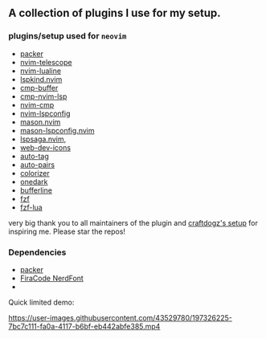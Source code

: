 ## A collection of plugins I use for my setup. 

### plugins/setup used for `neovim`
- [packer](https://github.com/wbthomason/packer.nvim)
- [nvim-telescope](https://github.com/nvim-telescope/telescope.nvim)
- [nvim-lualine](https://github.com/nvim-lualine/lualine.nvim)
- [lspkind.nvim](https://github.com/onsails/lspkind.nvim)
- [cmp-buffer](https://github.com/hrsh7th/cmp-buffer)
- [cmp-nvim-lsp](https://github.com/hrsh7th/cmp-nvim-lsp)
- [nvim-cmp](https://github.com/search?q=user%3Ahrsh7th+nvim-cmp)
- [nvim-lspconfig](https://github.com/neovim/nvim-lspconfig)
- [mason.nvim](https://github.com/williamboman/mason.nvim)
- [mason-lspconfig.nvim](https://github.com/williamboman/mason-lspconfig.nvim)
- [lspsaga.nvim](https://github.com/glepnir/lspsaga.nvim),
- [web-dev-icons](https://github.com/nvim-tree/nvim-web-devicons)
- [auto-tag](https://github.com/windwp/nvim-ts-autotag)
- [auto-pairs](https://github.com/windwp/nvim-autopairs)
- [colorizer](https://github.com/norcalli/nvim-colorizer.lua)
- [onedark](https://github.com/navarasu/onedark.nvim)
- [bufferline](https://github.com/akinsho/bufferline.nvim)
- [fzf](https://github.com/junegunn/fzf.vim)
- [fzf-lua](https://github.com/ibhagwan/fzf-lua)

very big thank you to all maintainers of the plugin and [craftdogz's setup](https://github.com/craftzdog/dotfiles-public) for inspiring me. Please star the repos!

### Dependencies
- [packer](https://github.com/wbthomason/packer.nvim)
- [FiraCode NerdFont](https://www.nerdfonts.com/font-downloads) 
- 

Quick limited demo: 


https://user-images.githubusercontent.com/43529780/197326225-7bc7c111-fa0a-4117-b6bf-eb442abfe385.mp4

